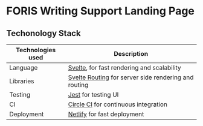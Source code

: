 # FORIS Writing Support Landing Page

## Techonology Stack

| Technologies used | Description                                                                                          |
| ----------------- | ---------------------------------------------------------------------------------------------------- |
| Language          | [Svelte](https://svelte.dev/), for fast rendering and scalability                                    |
| Libraries         | [Svelte Routing](https://github.com/EmilTholin/svelte-routing) for server side rendering and routing |
| Testing           | [Jest](https://jestjs.io/) for testing UI                                                            |
| CI                | [Circle CI](https://circleci.com/) for continuous integration                                        |
| Deployment        | [Netlify](https://www.netlify.com/) for fast deployment                                              |
